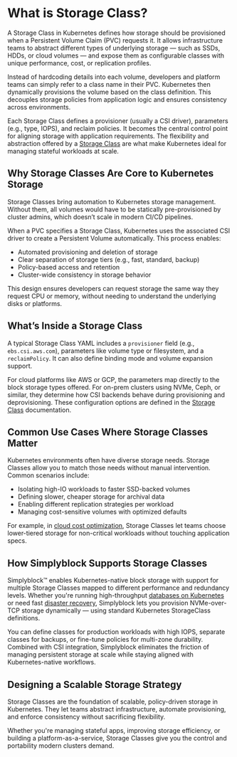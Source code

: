 # What is Storage Class?

A Storage Class in Kubernetes defines how storage should be provisioned when a Persistent Volume Claim (PVC) requests it. It allows infrastructure teams to abstract different types of underlying storage — such as SSDs, HDDs, or cloud volumes — and expose them as configurable classes with unique performance, cost, or replication profiles.

Instead of hardcoding details into each volume, developers and platform teams can simply refer to a class name in their PVC. Kubernetes then dynamically provisions the volume based on the class definition. This decouples storage policies from application logic and ensures consistency across environments.

Each Storage Class defines a provisioner (usually a CSI driver), parameters (e.g., type, IOPS), and reclaim policies. It becomes the central control point for aligning storage with application requirements. The flexibility and abstraction offered by a [Storage Class](https://en.wikipedia.org/wiki/Kubernetes#Storage) are what make Kubernetes ideal for managing stateful workloads at scale.

## Why Storage Classes Are Core to Kubernetes Storage

Storage Classes bring automation to Kubernetes storage management. Without them, all volumes would have to be statically pre-provisioned by cluster admins, which doesn’t scale in modern CI/CD pipelines.

When a PVC specifies a Storage Class, Kubernetes uses the associated CSI driver to create a Persistent Volume automatically. This process enables:

- Automated provisioning and deletion of storage  
- Clear separation of storage tiers (e.g., fast, standard, backup)  
- Policy-based access and retention  
- Cluster-wide consistency in storage behavior

This design ensures developers can request storage the same way they request CPU or memory, without needing to understand the underlying disks or platforms.

## What’s Inside a Storage Class

A typical Storage Class YAML includes a `provisioner` field (e.g., `ebs.csi.aws.com`), parameters like volume type or filesystem, and a `reclaimPolicy`. It can also define binding mode and volume expansion support.

For cloud platforms like AWS or GCP, the parameters map directly to the block storage types offered. For on-prem clusters using NVMe, Ceph, or similar, they determine how CSI backends behave during provisioning and deprovisioning. These configuration options are defined in the [Storage Class](https://kubernetes.io/docs/concepts/storage/storage-classes/) documentation.

## Common Use Cases Where Storage Classes Matter

Kubernetes environments often have diverse storage needs. Storage Classes allow you to match those needs without manual intervention. Common scenarios include:

- Isolating high-IO workloads to faster SSD-backed volumes  
- Defining slower, cheaper storage for archival data  
- Enabling different replication strategies per workload  
- Managing cost-sensitive volumes with optimized defaults  

For example, in [cloud cost optimization](https://www.simplyblock.io/use-cases/optimizing-kubernetes-costs/), Storage Classes let teams choose lower-tiered storage for non-critical workloads without touching application specs.

## How Simplyblock Supports Storage Classes

Simplyblock™ enables Kubernetes-native block storage with support for multiple Storage Classes mapped to different performance and redundancy levels. Whether you're running high-throughput [databases on Kubernetes](https://www.simplyblock.io/use-cases/database-on-kubernetes/) or need fast [disaster recovery](https://www.simplyblock.io/use-cases/fast-backups-and-disaster-recovery/), Simplyblock lets you provision NVMe-over-TCP storage dynamically — using standard Kubernetes StorageClass definitions.

You can define classes for production workloads with high IOPS, separate classes for backups, or fine-tune policies for multi-zone durability. Combined with CSI integration, Simplyblock eliminates the friction of managing persistent storage at scale while staying aligned with Kubernetes-native workflows.

## Designing a Scalable Storage Strategy

Storage Classes are the foundation of scalable, policy-driven storage in Kubernetes. They let teams abstract infrastructure, automate provisioning, and enforce consistency without sacrificing flexibility.

Whether you're managing stateful apps, improving storage efficiency, or building a platform-as-a-service, Storage Classes give you the control and portability modern clusters demand.
